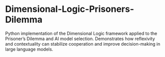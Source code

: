 # Dimensional-Logic-Prisoners-Dilemma
Python implementation of the Dimensional Logic framework applied to the Prisoner’s Dilemma and AI model selection. Demonstrates how reflexivity and contextuality can stabilize cooperation and improve decision-making in large language models.
